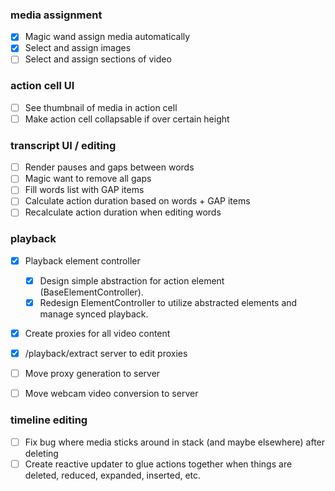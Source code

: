 ### media assignment

- [x] Magic wand assign media automatically
- [x] Select and assign images
- [ ] Select and assign sections of video

### action cell UI

- [ ] See thumbnail of media in action cell
- [ ] Make action cell collapsable if over certain height

### transcript UI / editing

- [ ] Render pauses and gaps between words
- [ ] Magic want to remove all gaps
- [ ] Fill words list with GAP items
- [ ] Calculate action duration based on words + GAP items
- [ ] Recalculate action duration when editing words

### playback

- [x] Playback element controller

  - [x] Design simple abstraction for action element (BaseElementController).
  - [x] Redesign ElementController to utilize abstracted elements and manage synced playback.

- [x] Create proxies for all video content
- [x] /playback/extract server to edit proxies
- [ ] Move proxy generation to server
- [ ] Move webcam video conversion to server

### timeline editing

- [ ] Fix bug where media sticks around in stack (and maybe elsewhere) after deleting
- [ ] Create reactive updater to glue actions together when things are deleted, reduced, expanded, inserted, etc.
